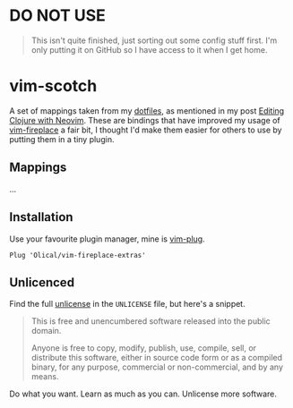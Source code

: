 # DO NOT USE

> This isn't quite finished, just sorting out some config stuff first. I'm only putting it on GitHub so I have access to it when I get home.

# vim-scotch

A set of mappings taken from my [dotfiles][], as mentioned in my post [Editing Clojure with Neovim][post]. These are bindings that have improved my usage of [vim-fireplace][] a fair bit, I thought I'd make them easier for others to use by putting them in a tiny plugin.

## Mappings

...

## Installation

Use your favourite plugin manager, mine is [vim-plug][].

```viml
Plug 'Olical/vim-fireplace-extras'
```

## Unlicenced

Find the full [unlicense][] in the `UNLICENSE` file, but here's a snippet.

>This is free and unencumbered software released into the public domain.
>
>Anyone is free to copy, modify, publish, use, compile, sell, or distribute this software, either in source code form or as a compiled binary, for any purpose, commercial or non-commercial, and by any means.

Do what you want. Learn as much as you can. Unlicense more software.

[unlicense]: http://unlicense.org/
[dotfiles]: https://github.com/Olical/dotfiles
[post]: https://oli.me.uk/2018-05-04-editing-clojure-with-neovim/
[vim-fireplace]: https://github.com/tpope/vim-fireplace
[vim-plug]: https://github.com/junegunn/vim-plug
